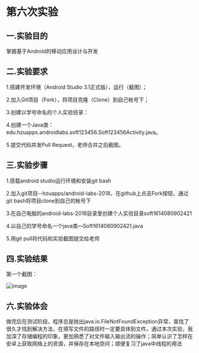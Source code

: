 # 第六次实验

## 一.实验目的  

掌握基于Android的移动应用设计与开发

## 二.实验要求  
1.搭建开发环境（Android Studio 3.1正式版），运行（截图）；  

2.加入Git项目（Fork），将项目克隆（Clone）到自己帐号下；  

3.创建以学号命名的个人实验目录：  

4.创建一个Java类：edu.hzuapps.androidlabs.soft123456.Soft123456Activity.java。  

5.提交代码并发Pull Request，老师合并之后截图。    

## 三.实验步骤

1.搭载android studio运行环境和安装git bash  

2.加入git项目--hzuapps/android-labs-2018，在github上点击Fork按钮，通过git bash将项目clone到自己的帐号下  

3.在自己电脑的android-labs-2018目录里创建个人实验目录soft1614080902421  

4.以自己的学号命名一个java类—Soft1614080902421.java  

5.用git pull将代码和实验截图提交给老师  

## 四.实验结果  
第一个截图：  

![image](https://github.com/TokisakiRin/android-labs-2018/blob/master/soft1614080902421/%E7%AC%AC%E4%B8%80%E6%AC%A1%E5%AE%9E%E9%AA%8C%E6%88%AA%E5%9B%BE.png)  

## 六.实验体会  

做完后在测试阶段，程序总是抛出java.io.FileNotFoundException异常，查找了很久才找到解决方法，在填写文件的路径时一定要具体到文件。通过本次实验，我加深了存储编程的印象，更加熟悉了对文件输入输出流的操作；简单认识了怎样在安卓上获取网络上的资源，并保存在本地空间；顺便复习了java中线程的用法
